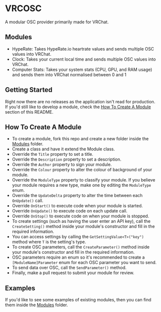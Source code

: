 # VRCOSC
A modular OSC provider primarily made for VRChat.

## Modules
- HypeRate: Takes HypeRate.io heartrate values and sends multiple OSC values into VRChat.
- Clock: Takes your current local time and sends multiple OSC values into VRChat.
- Computer Stats: Takes your system stats (CPU, GPU, and RAM usage) and sends them into VRChat normalised between 0 and 1

## Getting Started
Right now there are no releases as the application isn't read for production. If you'd still like to develop a module, check the [How To Create A Module](https://github.com/VolcanicArts/VRCOSC#how-to-create-a-module) section of this README.

## How To Create A Module
- To create a module, fork this repo and create a new folder inside the [Modules](https://github.com/VolcanicArts/VRCOSC/tree/master/VRCOSC.Game/Modules/Modules) folder.
- Create a class and have it extend the Module class.
- Override the `Title` property to set a title.
- Override the `Description` property to set a description.
- Override the `Author` property to sign your module.
- Override the `Colour` property to alter the colour of background of your module.
- Override the `ModuleType` property to classify your module. If you believe your module requires a new type, make one by editing the `ModuleType` enum.
- Override the `UpdateDelta` property to alter the time between each `OnUpdate()` call.
- Override `OnStart()` to execute code when your module is started.
- Override `OnUpdate()` to execute code on each update call.
- Override `OnStop()` to execute code on when your module is stopped.
- To create settings (such as having the user enter an API key), call the `CreateSetting()` method inside your module's constructor and fill in the required information.
- You can access settings by calling the `GetSettingValue<T>("key")` method where `T` is the setting's type.
- To create OSC parameters, call the `CreateParameter()` method inside your module's constructor and fill in the required information.
- OSC parameters require an enum so it's recommended to create a `[ModuleName]Parameter` enum for each OSC parameter you want to send.
- To send data over OSC, call the `SendParameter()` method.
- Finally, make a pull request to submit your module for review.

## Examples
If you'd like to see some examples of existing modules, then you can find them inside the [Modules](https://github.com/VolcanicArts/VRCOSC/tree/master/VRCOSC.Game/Modules/Modules) folder.
